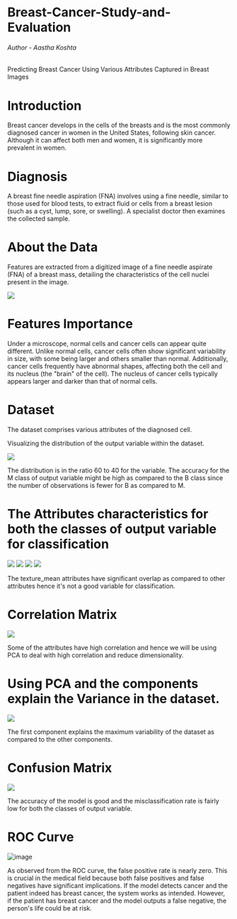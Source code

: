 # Breast-Cancer-Study-and-Evaluation
###### Author - Aastha Koshta 

Predicting Breast Cancer Using Various Attributes Captured in Breast Images


# Introduction

Breast cancer develops in the cells of the breasts and is the most commonly diagnosed cancer in women in the United States, following skin cancer. Although it can affect both men and women, it is significantly more prevalent in women.

# Diagnosis
A breast fine needle aspiration (FNA) involves using a fine needle, similar to those used for blood tests, to extract fluid or cells from a breast lesion (such as a cyst, lump, sore, or swelling). A specialist doctor then examines the collected sample.

# About the Data
Features are extracted from a digitized image of a fine needle aspirate (FNA) of a breast mass, detailing the characteristics of the cell nuclei present in the image.

![](Images/0.png)


# Features Importance
Under a microscope, normal cells and cancer cells can appear quite different. Unlike normal cells, cancer cells often show significant variability in size, with some being larger and others smaller than normal. Additionally, cancer cells frequently have abnormal shapes, affecting both the cell and its nucleus (the "brain" of the cell). The nucleus of cancer cells typically appears larger and darker than that of normal cells.



# Dataset

The dataset comprises various attributes of the diagnosed cell.

Visualizing the distribution of the output variable within the dataset.

![](Images/1.png)

The distribution is in the ratio 60 to 40 for the variable. The accuracy for the M class of output variable might be high as compared to the B class since the number of observations is fewer for B as compared to M.



# The Attributes characteristics for both the classes of output variable for classification 


![](Images/2.png)
![](Images/3.png)
![](Images/4.png)
![](Images/5.png)

The texture_mean  attributes have significant overlap as compared to other attributes hence it's not a good variable for classification.





# Correlation Matrix

![](Images/6.png)


Some of the attributes have high correlation and hence we will be using PCA to deal with high correlation and reduce dimensionality.




# Using PCA and the components explain the Variance in the dataset.


![](Images/7.png)



The first component explains the maximum variability of the dataset as compared to the other components.







# Confusion Matrix




![](Images/8.png)



The accuracy of the model is good and the misclassification rate is  fairly low for both the classes of  output variable.







# ROC Curve


![image](ROC.png)




As observed from the ROC curve, the false positive rate is nearly zero. This is crucial in the medical field because both false positives and false negatives have significant implications. If the model detects cancer and the patient indeed has breast cancer, the system works as intended. However, if the patient has breast cancer and the model outputs a false negative, the person's life could be at risk.
